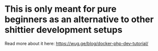 # This is only meant for pure beginners as an alternative to other shittier development setups

Read more about it here: https://wug.ge/blog/docker-php-dev-tutorial/